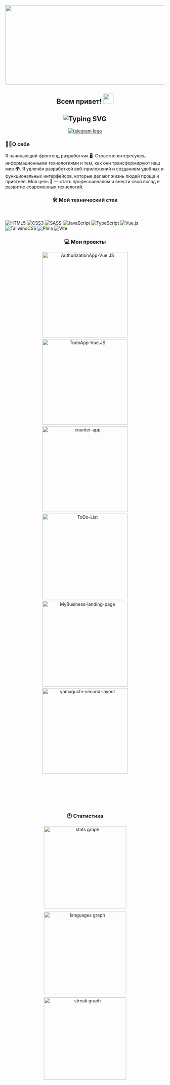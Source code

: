 <!-- Картинка  -->

<div align="center">
  <img height="250" width="600" src="https://user-images.githubusercontent.com/74038190/225813708-98b745f2-7d22-48cf-9150-083f1b00d6c9.gif"  />
</div>

<!-- Анимированное приветсвие кто я  -->

<div align="center">
<h2>
 Всем привет!
  <img src="https://github.com/blackcater/blackcater/raw/main/images/Hi.gif" height="32"/>
</h2>
  <h2>
  <img align="center" src="https://readme-typing-svg.demolab.com?font=Fira+Code&pause=1000&color=C2F7CE&center=true&vCenter=true&random=false&width=435&lines=%D0%9C%D0%B5%D0%BD%D1%8F+%D0%B7%D0%BE%D0%B2%D1%83%D1%82+%D0%A0%D0%BE%D0%BC%D0%B0+%E2%9C%8C;%D0%AF+Frontend+Developer+" alt="Typing SVG"/>
</h2>
</div>

<!-- Контакты -->
<div align="center">
  <a href="https://t.me/Roma_x100" target="_blank">
    <img src="https://img.shields.io/badge/Telegram-2CA5E0?style=for-the-badge&logo=telegram&logoColor=white" alt="telegram logo"  />
  </a>
</div>

<!-- Кратко о себе -->
<h3>👩‍💻О себе</h3>
<p>Я начинающий фронтенд разработчик 🖥️. Страстно интересуюсь информационными технологиями и тем, как они трансформируют наш мир 🌍. Я увлечён разработкой веб-приложений и созданием удобных и функциональных интерфейсов, которые делают жизнь людей проще и приятнее. Моя цель 🎯 — стать профессионалом и внести свой вклад в развитие современных технологий.
</p>

<!-- Описание технического стека -->
<h3 align="center">🛠 Мой технический стек</h3>

<br>

![HTML5](https://img.shields.io/badge/html5-%23E34F26.svg?style=for-the-badge&logo=html5&logoColor=white)
![CSS3](https://img.shields.io/badge/css3-%231572B6.svg?style=for-the-badge&logo=css3&logoColor=white)
![SASS](https://img.shields.io/badge/SASS-hotpink.svg?style=for-the-badge&logo=SASS&logoColor=white)
![JavaScript](https://img.shields.io/badge/javascript-%23323330.svg?style=for-the-badge&logo=javascript&logoColor=%23F7DF1E)
![TypeScript](https://img.shields.io/badge/typescript-%23007ACC.svg?style=for-the-badge&logo=typescript&logoColor=white)
![Vue.js](https://img.shields.io/badge/vuejs-%2335495e.svg?style=for-the-badge&logo=vuedotjs&logoColor=%234FC08D)
![TailwindCSS](https://img.shields.io/badge/tailwindcss-%2338B2AC.svg?style=for-the-badge&logo=tailwind-css&logoColor=white)
![Pinia](https://img.shields.io/badge/-Pinia-ffe165?style=for-the-badge&logo=Pinia&labelColor=fffcf0&logoColor=ffe165)
![Vite](https://img.shields.io/badge/vite-%23646CFF.svg?style=for-the-badge&logo=vite&logoColor=white)

<!-- Описание проектов -->
<h3 align="center"> 💻 Мои проекты</h3>

<div align="center" style="display: flex; justify-content: center; flex-wrap: wrap; gap: 5px; width: 100%;">

  <!-- Каждая ссылка с уменьшенной карточкой -->
   <a href="https://github.com/SubbotinRoman/AuthorizationApp-Vue.JS">
    <img style="width: 270px; height: auto;" src="https://github-readme-stats.vercel.app/api/pin/?username=SubbotinRoman&repo=AuthorizationApp-Vue.JS" alt="AuthorizationApp-Vue.JS" >
  </a>

  <a href="https://github.com/SubbotinRoman/TodoApp-Vue.JS">
    <img style="width: 270px; height: auto;" src="https://github-readme-stats.vercel.app/api/pin/?username=SubbotinRoman&repo=TodoApp-Vue.JS" alt="TodoApp-Vue.JS" >
  </a>

  <a href="https://github.com/SubbotinRoman/CounterApp-React.JS">
    <img style="width: 270px; height: auto;" src="https://github-readme-stats.vercel.app/api/pin/?username=SubbotinRoman&repo=CounterApp-React.JS" alt="counter-app" >
  </a>

  <a href="https://github.com/SubbotinRoman/ToDoList-JS">
    <img style="width: 270px; height: auto;" src="https://github-readme-stats.vercel.app/api/pin/?username=SubbotinRoman&repo=ToDoList-JS" alt="ToDo-List" >
  </a>

  <a href="https://github.com/SubbotinRoman/MyBusiness-landing-page">
    <img style="width: 270px; height: auto;" src="https://github-readme-stats.vercel.app/api/pin/?username=SubbotinRoman&repo=MyBusiness-landing-page" alt="MyBusiness-landing-page" >
  </a>

  <a href="https://github.com/SubbotinRoman/yamaguchi-first-layout">
    <img style="width: 270px; height: auto;" src="https://github-readme-stats.vercel.app/api/pin/?username=SubbotinRoman&repo=yamaguchi-second-layout" alt="yamaguchi-second-layout" >
  </a>

</div>

<br/><br/><br/><br/><br/>

<!-- Статистика профиля -->
<h3 align="center">🕘 Статистика</h3>

<div align="center" style="display: flex; justify-content: center; flex-wrap: wrap; gap: 10px; width: 100%;">
  <img height=auto width=260 src="https://streak-stats.demolab.com?user=SubbotinRoman&locale=en&mode=daily&theme=neon&hide_border=false&border_radius=5&order=3" alt="stats graph"/>
  <img height=auto width=260 src="https://github-readme-stats.vercel.app/api?username=SubbotinRoman&show_icons=true&theme=neon"alt="languages graph"/>
  <img height=auto width=260 src="https://github-readme-stats.vercel.app/api/top-langs/?username=SubbotinRoman&langs_count=5&theme=neon" alt="streak graph"/>
</div>
